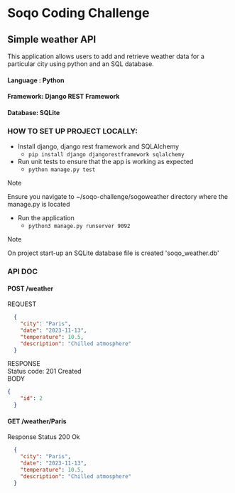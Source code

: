 # Soqo Coding Challenge

## Simple weather API
This application allows users to add and retrieve weather data for a particular city using python
and an SQL database.

#### Language : Python
#### Framework: Django REST Framework
#### Database: SQLite

### HOW TO SET UP PROJECT LOCALLY:
* Install django, django rest framework and SQLAlchemy
  - ```pip install django djangorestframework sqlalchemy```
* Run unit tests to ensure that the app is working as expected
  - ```python manage.py test```
> [!NOTE]
> Ensure you navigate to ~/soqo-challenge/sogoweather directory where the manage.py is located
* Run the application
  - ```python3 manage.py runserver 9092```

> [!NOTE]
> On project start-up an SQLite database file is created 'soqo_weather.db'

### API DOC
#### POST /weather
REQUEST
```json
  {
    "city": "Paris",
    "date": "2023-11-13",
    "temperature": 10.5,
    "description": "Chilled atmosphere"
  }
```
RESPONSE\
Status code: 201 Created\
BODY
```json
{
    "id": 2
  }
```

#### GET /weather/Paris
Response
Status 200 Ok
```json
  {
    "city": "Paris",
    "date": "2023-11-13",
    "temperature": 10.5,
    "description": "Chilled atmosphere"
  }
```
